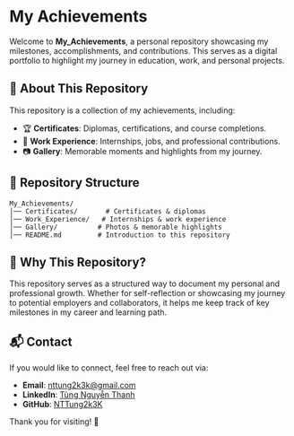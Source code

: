 # My Achievements

Welcome to **My_Achievements**, a personal repository showcasing my milestones, accomplishments, and contributions. This serves as a digital portfolio to highlight my journey in education, work, and personal projects.

## 📌 About This Repository

This repository is a collection of my achievements, including:

- 🏆 **Certificates**: Diplomas, certifications, and course completions.
- 💼 **Work Experience**: Internships, jobs, and professional contributions.
- 📷 **Gallery**: Memorable moments and highlights from my journey.

## 📂 Repository Structure

```
My_Achievements/
│── Certificates/       # Certificates & diplomas
│── Work_Experience/   # Internships & work experience
│── Gallery/          # Photos & memorable highlights
│── README.md         # Introduction to this repository
```

## 🌟 Why This Repository?

This repository serves as a structured way to document my personal and professional growth. Whether for self-reflection or showcasing my journey to potential employers and collaborators, it helps me keep track of key milestones in my career and learning path.

## 📬 Contact

If you would like to connect, feel free to reach out via:

- **Email**: [nttung2k3k@gmail.com](mailto:nttung2k3k@gmail.com)
- **LinkedIn**: [Tùng Nguyễn Thanh](https://www.linkedin.com/in/nttungk/)
- **GitHub**: [NTTung2k3K](https://github.com/NTTung2k3K)

Thank you for visiting! 🚀
